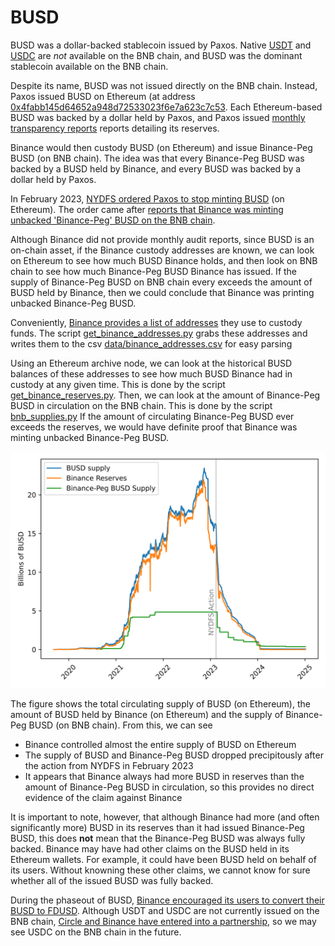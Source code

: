 # BUSD

BUSD was a dollar-backed stablecoin issued by Paxos.  Native [USDT](https://tether.to/en/transparency/?tab=usdt) and [USDC](https://www.circle.com/multi-chain-usdc) are *not* available on the BNB chain, 
and BUSD was the dominant stablecoin available on the BNB chain.

Despite its name, BUSD was not issued directly on the BNB chain.  Instead, Paxos issued BUSD on Ethereum (at address [0x4fabb145d64652a948d72533023f6e7a623c7c53](https://etherscan.io/token/0x4fabb145d64652a948d72533023f6e7a623c7c53).
Each Ethereum-based BUSD was backed by a dollar held by Paxos, and Paxos issued [monthly transparency reports](https://paxos.com/busd-transparency/) reports detailing its reserves.

Binance would then custody BUSD (on Ethereum) and issue Binance-Peg BUSD (on BNB chain).  The idea was that every Binance-Peg BUSD was backed by a BUSD held by Binance, and every BUSD was backed by a dollar held by Paxos.

In February 2023, [NYDFS ordered Paxos to stop minting BUSD](https://www.dfs.ny.gov/consumers/alerts/Paxos_and_Binance) (on Ethereum).
The order came after [reports that Binance was minting unbacked 'Binance-Peg' BUSD on the BNB chain](https://www.bloomberg.com/news/articles/2023-02-13/circle-usdc-alerted-new-york-over-binance-peg-busd-issues).

Although Binance did not provide monthly audit reports, since BUSD is an on-chain asset, if the Binance custody addresses are known, we can look on Ethereum to see how much BUSD Binance holds, and then look on BNB chain to see how much Binance-Peg BUSD Binance has issued.  If the supply of Binance-Peg BUSD on BNB chain every exceeds the amount of BUSD held by Binance, then we could conclude that Binance was printing unbacked 
Binance-Peg BUSD.

Conveniently, [Binance provides a list of addresses](https://www.binance.com/en/blog/community/our-commitment-to-transparency-2895840147147652626) they use to custody funds.
The script [get_binance_addresses.py](code/get_binance_addresses.py) grabs these addresses and writes them to the csv [data/binance_addresses.csv](data/binance_addresses.csv) for easy parsing

Using an Ethereum archive node, we can look at the historical BUSD balances of these addresses to see how much BUSD Binance had in custody at any given time.  This is done by the script [get_binance_reserves.py](code/get_binance_reserves.py).  Then, we can look at the amount of Binance-Peg BUSD in circulation on the BNB chain.  This is done by the script [bnb_supplies.py](code/bnb_supplies.py)  If the amount of circulating Binance-Peg BUSD ever exceeds the reserves, we would have definite proof that Binance was minting unbacked Binance-Peg BUSD.

![BUSD supplies](figures/busd.png)

The figure shows the total circulating supply of BUSD (on Ethereum), the amount of BUSD held by Binance (on Ethereum) and the supply of Binance-Peg BUSD (on BNB chain).  From this, we can see

* Binance controlled almost the entire supply of BUSD on Ethereum
* The supply of BUSD and Binance-Peg BUSD dropped precipitously after the action from NYDFS in February 2023
* It appears that Binance always had more BUSD in reserves than the amount of Binance-Peg BUSD in circulation, so this provides no direct evidence of the claim against Binance

It is important to note, however, that although Binance had more (and often significantly more) BUSD in its reserves than it had issued Binance-Peg BUSD, this does **not** mean that the Binance-Peg BUSD was always fully backed.  Binance may have had other claims on the BUSD held in its Ethereum wallets.  For example, it could have been BUSD held on behalf of its users.  Without knowning these other claims, we cannot know for sure whether all of the issued BUSD was fully backed.

During the phaseout of BUSD, [Binance encouraged its users to convert their BUSD to FDUSD](https://www.binance.com/en/support/announcement/binance-completes-the-conversion-of-busd-token-balances-to-fdusd-b7d1cd119211458eb676a9a324edf314).  Although USDT and USDC are not currently issued on the BNB chain, [Circle and Binance have entered into a partnership](https://www.circle.com/pressroom/circle-and-binance-enter-into-a-strategic-partnership-that-will-accelerate-global-usdc-and-crypto-adoption), so we may see USDC on the BNB chain in the future.